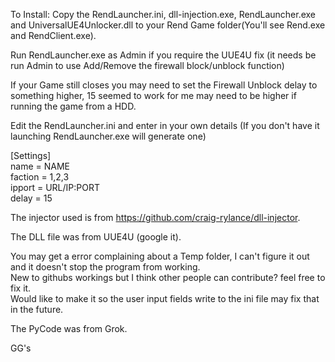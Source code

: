 To Install: Copy the RendLauncher.ini, dll-injection.exe, RendLauncher.exe and UniversalUE4Unlocker.dll to your Rend Game folder(You'll see Rend.exe and RendClient.exe).

Run RendLauncher.exe as Admin if you require the UUE4U fix (it needs be run Admin to use Add/Remove the firewall block/unblock function)

If your Game still closes you may need to set the Firewall Unblock delay to something higher, 15 seemed to work for me may need to be higher if running the game from a HDD.

Edit the RendLauncher.ini and enter in your own details (If you don't have it launching RendLauncher.exe will generate one)

[Settings] \
name = NAME \
faction = 1,2,3 \
ipport = URL/IP:PORT \
delay = 15 


The injector used is from https://github.com/craig-rylance/dll-injector.

The DLL file was from UUE4U (google it).

You may get a error complaining about a Temp folder, I can't figure it out and it doesn't stop the program from working. \
New to githubs workings but I think other people can contribute? feel free to fix it. \
Would like to make it so the user input fields write to the ini file may fix that in the future.


The PyCode was from Grok.


GG's
